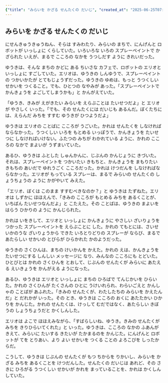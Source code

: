 ```yaml
---
{"title": "みらいを かざる せんたくの だいじ", "created_at": "2025-06-25T07:12:56.955084+09:00", "pattern_id": 5, "pattern_name": "選択の代償型", "year": 2099}
---
```


## みらいを かざる せんたくの だいじ

にせんきゅうきゅうねん、そらは すみわたり、みらいの まちで、にんげんと ロボットが いっしょに くらしていた。いろいろな いろの スプレーペイントで かざられた いえが、まるで こころの なかを うつしだす ように きれいだった。

ゆうきは、そんな まちの かどに ある ちいさな カフェで、ロボットの エリオと いっしょに すごしていた。エリオは、ゆうきの しんゆうで、スプレーペイントの つかいかたが とてもじょうずだった。ゆうきの ゆめは、もっと うつくしい せかいを つくること。でも、ひとつの なやみが あった。「スプレーペイントで かんきょうを よごしてしまうかも」と かんがえていた。

「ゆうき、きみが えがきたい みらいを えらぶことは たいせつだよ」と エリオが やさしく いった。「でも、その せんたくには だいじも あるんだ。ぼくたちには、えらんだ みちを すすむ ゆうきが ひつようだよ」

ゆうきは エリオの ことばに こころが うごいた。かれは せんたくを しなければならなかった。うつくしい いろを もとめる いっぽうで、かんきょうを たいせつに しなければいけない。ふたつの みちが わかれている ように、かれの こころの なかで まよいが うずまいていた。

あるひ、ゆうきは ふとした しゅんかんに、じぶんの かんじょうに きづいた。それは、スプレーペイントを つかいたい きもちと、かんきょうを まもりたい きもちの あいだで ゆれうごく こころだった。かれは けつだんを しなければならなかった。エリオが もっている スプレーは、まるで みらいの せんたくの しょうちょうの ように かがやいて みえた。

「エリオ、ぼくは このまま すすむべきなのか？」と ゆうきは たずねた。エリオは しずかに ほほえんで、「きみの こころが もとめる みちを あるくことが、いちばん たいせつなんだよ」と こたえた。その ことばは、ゆうきの まよいを はらう ひかりの ように かんじられた。

かれは いをきして、エリオと いっしょに かんきょうに やさしい ざいりょうを つかった スプレーペイントを えらぶことに した。かれの てもとには、さいせいかのうな ざいりょうから できた いろとりどりの スプレーが ならび、まるで あたらしい せかいの とびらが ひらかれた かのようだった。

ゆうきの さくひんは、まちの けいかんを かえた。かれの えは、かんきょうを たいせつにする しんしい メッセージに なり、みんなの こころにも とどいた。ひとびとは かれの さくひんを とおして、じぶんの せんたくが みらいに あたえる えいきょうを かんがえる ようになった。

あるひ、ゆうきは エリオと いっしょに まちの ひろばで てんじかいを ひらいた。かれの さくひんが たくさんの ひとに うけいれられ、わらいごえと かんしゃの ことばが あふれた。「きみの せんたくが、わたしたちの みらいを かえたんだ」と だれかが いった。その とき、ゆうきは こころの おくに あたたかい ひかりを かんじた。かれの せんたくは、けっして むだではなく、あたらしい きぼうの しょうちょうだと かくしんした。

エリオは よこで ほほえみながら、「すばらしいね、ゆうき。きみの せんたくが みちを きりひらいてくれた」と いった。ゆうきは、こころの なかの ふあんが きえて、みらいに たいする きたいが たかまるのを かんじた。にんげんと ロボットが てを とりあい、より よい せかいを つくる ことの よろこびを しったからだ。

こうして、ゆうきは じぶんの せんたくが もつ ちからを りかいし、みらいを かざる みちを あるくことを けつだんした。せんたくの だいじは あれど、その さきに ひろがる うつくしい せかいが かれを まっていることを、かれは かくしんしていた。

